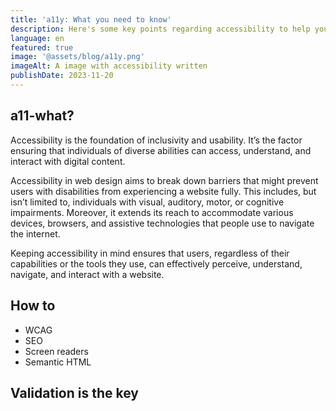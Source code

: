 ```yaml
---
title: 'a11y: What you need to know'
description: Here's some key points regarding accessibility to help you improve your website experience
language: en
featured: true
image: '@assets/blog/a11y.png'
imageAlt: A image with accessibility written
publishDate: 2023-11-20
---
```


## a11-what?

Accessibility is the foundation of inclusivity and usability. It’s the factor ensuring that individuals of diverse abilities can access, understand, and interact with digital content.

Accessibility in web design aims to break down barriers that might prevent users with disabilities from experiencing a website fully. This includes, but isn’t limited to, individuals with visual, auditory, motor, or cognitive impairments. Moreover, it extends its reach to accommodate various devices, browsers, and assistive technologies that people use to navigate the internet.

Keeping accessibility in mind ensures that users, regardless of their capabilities or the tools they use, can effectively perceive, understand, navigate, and interact with a website.

## How to

- WCAG
- SEO
- Screen readers
- Semantic HTML

## Validation is the key
